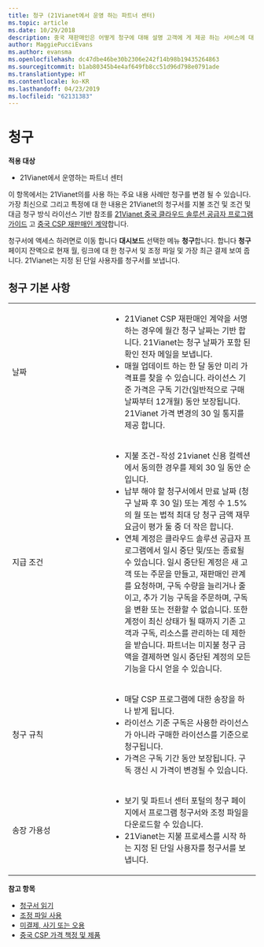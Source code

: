 ```yaml
---
title: 청구 (21Vianet에서 운영 하는 파트너 센터)
ms.topic: article
ms.date: 10/29/2018
description: 중국 재판매인은 어떻게 청구에 대해 설명 고객에 게 제공 하는 서비스에 대 한 합니다.
author: MaggiePucciEvans
ms.author: evansma
ms.openlocfilehash: dc47dbe46be30b2306e242f14b98b19435264863
ms.sourcegitcommit: b1ab80345b4e4af649fb8cc51d96d798e0791ade
ms.translationtype: HT
ms.contentlocale: ko-KR
ms.lasthandoff: 04/23/2019
ms.locfileid: "62131383"
---
```

# <a name="billing"></a>청구

**적용 대상**

-   21Vianet에서 운영하는 파트너 센터

이 항목에서는 21Vianet의를 사용 하는 주요 내용 사례만 청구를 변경 될 수 있습니다. 가장 최신으로 그리고 특정에 대 한 내용은 21Vianet의 청구서를 지불 조건 및 조건 및 대금 청구 방식 라이선스 기반 참조를 [21Vianet 중국 클라우드 솔루션 공급자 프로그램 가이드](https://www.21vbluecloud.com/office365/SolProv_programguide/) 고 [ 중국 CSP 재판매인 계약](https://www.21vbluecloud.com/office365/ResellerAgr/)합니다.

청구서에 액세스 하려면로 이동 합니다 **대시보드** 선택한 메뉴 **청구**합니다. 합니다 **청구** 페이지 잔액으로 현재 월, 링크에 대 한 청구서 및 조정 파일 및 가장 최근 결제 보여 줍니다. 21Vianet는 지정 된 단일 사용자를 청구서를 보냅니다. 


## <a name="billing-basics"></a>청구 기본 사항


<table>
<colgroup>
<col width="40%" />
<col width="60%" />
</colgroup>
<tbody>
<tr class="odd">
<td>날짜</td>
<td><ul>
<li>21Vianet CSP 재판매인 계약을 서명 하는 경우에 월간 청구 날짜는 기반 합니다. 21Vianet는 청구 날짜가 포함 된 확인 전자 메일을 보냅니다.</li>
<li>매월 업데이트 하는 한 달 동안 미리 가격표를 찾을 수 있습니다. 라이선스 기준 가격은 구독 기간(일반적으로 구매 날짜부터 12개월) 동안 보장됩니다. 21Vianet 가격 변경의 30 일 통지를 제공 합니다.</li>
</ul></td>
</tr>
<tr class="even">
<td>지급 조건</td>
<td><ul>
<li>지불 조건-작성 21vianet 신용 컬렉션에서 동의한 경우를 제외 30 일 동안 순입니다.</li>
<li>납부 해야 할 청구서에서 만료 날짜 (청구 날짜 후 30 일) 또는 계정 수 1.5%의 월 또는 법적 최대 당 청구 금액 재무 요금이 평가 둘 중 더 작은 합니다.</li>
<li>연체 계정은 클라우드 솔루션 공급자 프로그램에서 일시 중단 및/또는 종료될 수 있습니다. 일시 중단된 계정은 새 고객 또는 주문을 만들고, 재판매인 관계를 요청하며, 구독 수량을 늘리거나 줄이고, 추가 기능 구독을 주문하며, 구독을 변환 또는 전환할 수 없습니다. 또한 계정이 최신 상태가 될 때까지 기존 고객과 구독, 리소스를 관리하는 데 제한을 받습니다.  파트너는 미지불 청구 금액을 결제하면 일시 중단된 계정의 모든 기능을 다시 얻을 수 있습니다.</li>
</ul></td>
</tr>
<tr class="odd">
<td>청구 규칙</td>
<td><ul>
<li>매달 CSP 프로그램에 대한 송장을 하나 받게 됩니다.</li>
<li>라이선스 기준 구독은 사용한 라이선스가 아니라 구매한 라이선스를 기준으로 청구됩니다.</li>
<li>가격은 구독 기간 동안 보장됩니다. 구독 갱신 시 가격이 변경될 수 있습니다.</li>
</ul></td>
</tr>
<tr class="even">
<td>송장 가용성</td>
<td><ul>
<li>보기 및 파트너 센터 포털의 청구 페이지에서 프로그램 청구서와 조정 파일을 다운로드할 수 있습니다.</li>
<li>21Vianet는 지불 프로세스를 시작 하는 지정 된 단일 사용자를 청구서를 보냅니다.</li>
</ul></td>
</tr>
</tbody>
</table>

**참고 항목** 
-   [청구서 읽기](read-your-bill.md)
-   [조정 파일 사용](use-the-reconciliation-files.md)
-   [미결제, 사기 또는 오용](non-payment-fraud-or-misuse.md)
-   [중국 CSP 가격 책정 및 제품](see-offers-and-pricing.md)

